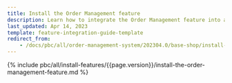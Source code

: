 ```yaml
---
title: Install the Order Management feature
description: Learn how to integrate the Order Management feature into a Spryker project.
last_updated: Apr 14, 2023
template: feature-integration-guide-template
redirect_from:
    - /docs/pbc/all/order-management-system/202304.0/base-shop/install-and-update/install-features/install-the-order-management-feature.html
---
```


{% include pbc/all/install-features/{{page.version}}/install-the-order-management-feature.md %} <!-- To edit, see /_includes/pbc/all/install-features/202307.0/install-the-order-management-feature.md -->